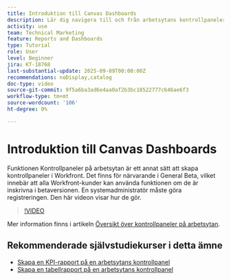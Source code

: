 ```yaml
---
title: Introduktion till Canvas Dashboards
description: Lär dig navigera till och från arbetsytans kontrollpaneler och hur du skapar en enkel kontrollpanel med befintliga rapporter.
activity: use
team: Technical Marketing
feature: Reports and Dashboards
type: Tutorial
role: User
level: Beginner
jira: KT-18768
last-substantial-update: 2025-09-09T00:00:00Z
recommendations: noDisplay,catalog
doc-type: video
source-git-commit: 9f5a6ba3ad6e4aa0af2b3bc18522777c646ae6f3
workflow-type: tm+mt
source-wordcount: '106'
ht-degree: 0%

---
```


# Introduktion till Canvas Dashboards

Funktionen Kontrollpaneler på arbetsytan är ett annat sätt att skapa kontrollpaneler i Workfront. Det finns för närvarande i General Beta, vilket innebär att alla Workfront-kunder kan använda funktionen om de är inskrivna i betaversionen. En systemadministratör måste göra registreringen. Den här videon visar hur de gör.

>[!VIDEO](https://video.tv.adobe.com/v/3474024/?quality=12&learn=on&enablevpops&captions=swe)

Mer information finns i artikeln [Översikt över kontrollpaneler på arbetsytan](https://experienceleague.adobe.com/sv/docs/workfront/using/reporting/canvas-dashboards/canvas-dashboards-overview).

## Rekommenderade självstudiekurser i detta ämne

* [Skapa en KPI-rapport på en arbetsytans kontrollpanel](/help/reporting/canvas-dashboards/create-a-kpi-report-on-a-canvas-dashboard.md)
* [Skapa en tabellrapport på en arbetsytans kontrollpanel](/help/reporting/canvas-dashboards/create-a-table-report-on-a-canvas-dashboard.md)
